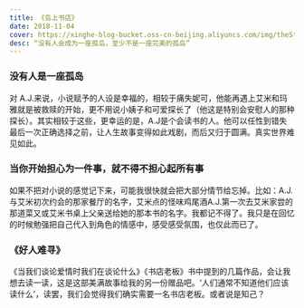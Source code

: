 ```yaml
---
title: 《岛上书店》
date: 2018-11-04
cover: https://xinghe-blog-bucket.oss-cn-beijing.aliyuncs.com/img/theStoriedLifeOfAJFikry.jpg
desc: “没有人会成为一座孤岛，至少不是一座完美的孤岛”
---
```


### 没有人是一座孤岛

对 A.J.来说，小说赋予的人设是幸福的，相较于痛失妮可，他能再遇上艾米和玛雅就是被救赎的开始，更不用说小姨子和可爱探长了（他这是特别会安慰人的那种探长）。其实相较于这些，更幸运的是，A.J是个会读书的人。他可以任性到错失最后一次正确选择之前，让人生故事变得如此戏剧，而后又归于圆满。真实世界难见如此。

### 当你开始担心为一件事，就不得不担心起所有事

如果不把对小说的感觉记下来，可能我很快就会把大部分情节给忘掉。比如：A.J.与艾米初次约会的那家餐厅的名字，艾米点的怪味鸡尾酒A.J.第一次去艾米家尝的那道菜又或艾米书桌上父亲送给她的那本书的名字。我都记不得了。我只是在回忆的时候勉强把自己代入到角色的情感中，感受感受氛围，也仅此而已了。

### 《好人难寻》

《当我们谈论爱情时我们在谈论什么》《书店老板》书中提到的几篇作品，会让我想去读一读，这是这部美满故事给我的另一份赠品吧。‘人们通常不知道他们应该读什么’，读罢，我们会觉得我们确实需要一名书店老板。或者说是知己？

